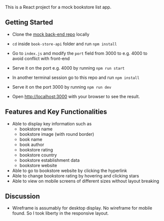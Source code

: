 This is a React project for a mock bookstore list app.

## Getting Started

- Clone the [mock back-end repo](https://github.com/squirro/frontend-coding-challenge.git) locally
- `cd` inside `book-store-api` folder and run `npm install`
- Go to `index.js` and modify the `port` field from 3000 to e.g. 4000 to avoid conflict with front-end
- Serve it on the port e.g. 4000 by running `npm run start`

- In another terminal session go to this repo and run `npm install`
- Serve it on the port 3000 by running `npm run dev`

- Open [http://localhost:3000](http://localhost:3000) with your browser to see the result.

## Features and Key Functionalities

- Able to display key information such as 
  - bookstore name
  - bookstore image (with round border)
  - book name
  - book author
  - bookstore rating
  - bookstore country
  - bookstore establishment data
  - bookstore website
- Able to go to bookstore website by clicking the hyperlink
- Able to change bookstore rating by hovering and clicking stars
- Able to view on mobile screens of different sizes without layout breaking

## Discussion

- Wireframe is assumably for desktop display. No wireframe for mobile found. So I took liberty in the responsive layout.
